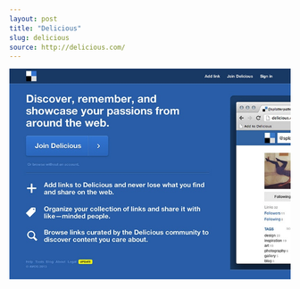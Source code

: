 ```yaml
---
layout: post
title: "Delicious"
slug: delicious
source: http://delicious.com/
---
```


<img src="/assets/img/screenshots/delicious.jpg">
